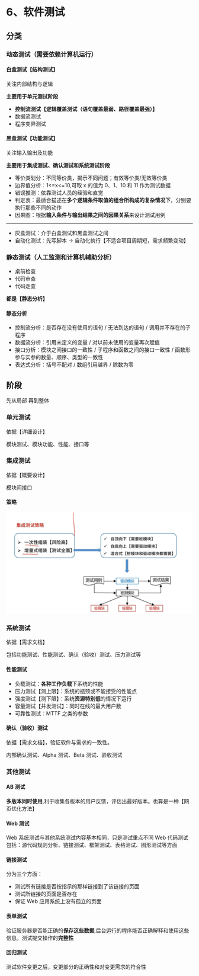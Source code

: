 # 6、软件测试

## 分类

### 动态测试（需要依赖计算机运行）

#### 白盒测试【结构测试】

关注内部结构与逻辑

**主要用于单元测试阶段**

- **控制流测试【逻辑覆盖测试（语句覆盖最弱、路径覆盖最强）】**
- 数据流测试
- 程序变异测试

#### 黑盒测试【功能测试】

关注输入输出及功能

**主要用于集成测试、确认测试和系统测试阶段**

- 等价类划分：不同等价类，揭示不同问题；有效等价类/无效等价类
- 边界值分析：1<=x<=10,可取 x 的值为 0、1、10 和 11 作为测试数据
- 错误推测：依靠测试人员的经验和直觉
- 判定表：最适合描述在**多个逻辑条件取值的组合所构成的复杂情况下**，分别要执行那些不同的动作
- 因果图：根据**输入条件与输出结果之间的因果关系**来设计测试用例

---

- 灰盒测试：介于白盒测试和黑盒测试之间
- 自动化测试：先写脚本 -> 自动化执行【不适合项目周期短，需求频繁变动】

### 静态测试（人工监测和计算机辅助分析）

- 桌前检查
- 代码审查
- 代码走查

**都是【静态分析】**

#### 静态分析

- 控制流分析：是否存在没有使用的语句 / 无法到达的语句 / 调用并不存在的子程序
- 数据流分析：引用未定义的变量 / 对以前未使用的变量再次赋值
- 接口分析：模块之间接口的一致性 / 子程序和函数之间的接口一致性 / 函数形参与实参的数量、顺序、类型的一致性
- 表达式分析：括号不配对 / 数组引用越界 / 除数为零

## 阶段

先从局部 再到整体

### 单元测试

依据【详细设计】

模块测试、模块功能、性能、接口等

### 集成测试

依据【概要设计】

模块间接口

#### 策略

<img src='/picture/软考/集成测试策略.png'/>

### 系统测试

依据【需求文档】

包括功能测试、性能测试、确认（验收）测试、压力测试等

#### 性能测试

- 负载测试：**各种工作负载**下系统的性能
- 压力测试【测上限】：系统的瓶颈或不能接受的性能点
- 强度测试【测下限】：系统**资源特别低**的情况下运行
- 容量测试【并发测试】：同时在线的最大用户数
- 可靠性测试：MTTF 之类的参数

#### 确认（验收）测试

依据【需求文档】，验证软件与需求的一致性。

内部确认测试、Alpha 测试、Beta 测试、验收测试

### 其他测试

#### AB 测试

**多版本同时使用**,利于收集各版本的用户反馈，评估出最好版本。也算是一种【网页优化方法】

#### Web 测试

Web 系统测试与其他系统测试内容基本相同，只是测试重点不同
Web 代码测试包括：源代码规则分析、链接测试、框架测试、表格测试、图形测试等方面

#### 链接测试

分为三个方面：

- 测试所有链接是否按指示的那样链接到了该链接的页面
- 测试所链接的页面是否存在
- 保证 Web 应用系统上没有孤立的页面

#### 表单测试

验证服务器是否能正确的**保存这些数据**,后台运行的程序能否正确解释和使用这些信息。测试提交操作的**完整性**

#### 回归测试

测试软件变更之后，变更部分的正确性和对变更需求的符合性

